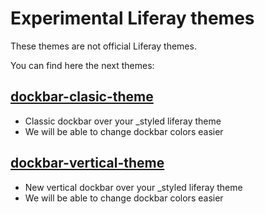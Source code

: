 # Experimental Liferay themes

These themes are not official Liferay themes.

You can find here the next themes:

## [dockbar-clasic-theme](https://github.com/marcoscv-work/experimental-liferay-themes/tree/master/dockbar-classic-theme)


* Classic dockbar over your _styled liferay theme
* We will be able to change dockbar colors easier

## [dockbar-vertical-theme](https://github.com/marcoscv-work/experimental-liferay-themes/tree/master/dockbar-vertical-theme)


* New vertical dockbar over your _styled liferay theme
* We will be able to change dockbar colors easier
